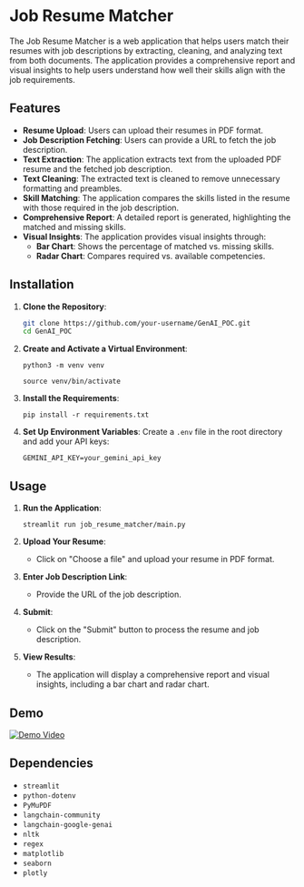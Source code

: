 # Job Resume Matcher

The Job Resume Matcher is a web application that helps users match their resumes with job descriptions by extracting, cleaning, and analyzing text from both documents. The application provides a comprehensive report and visual insights to help users understand how well their skills align with the job requirements.

## Features

- **Resume Upload**: Users can upload their resumes in PDF format.
- **Job Description Fetching**: Users can provide a URL to fetch the job description.
- **Text Extraction**: The application extracts text from the uploaded PDF resume and the fetched job description.
- **Text Cleaning**: The extracted text is cleaned to remove unnecessary formatting and preambles.
- **Skill Matching**: The application compares the skills listed in the resume with those required in the job description.
- **Comprehensive Report**: A detailed report is generated, highlighting the matched and missing skills.
- **Visual Insights**: The application provides visual insights through:
  - **Bar Chart**: Shows the percentage of matched vs. missing skills.
  - **Radar Chart**: Compares required vs. available competencies.

## Installation

1. **Clone the Repository**:
   ```sh
   git clone https://github.com/your-username/GenAI_POC.git
   cd GenAI_POC

2.  **Create and Activate a Virtual Environment**:

    ```
    python3 -m venv venv
    
    source venv/bin/activate
    ```

3.  **Install the Requirements**:

    ```pip install -r requirements.txt```

4.  **Set Up Environment Variables**: Create a `.env` file in the root directory and add your API keys:

    ```
    GEMINI_API_KEY=your_gemini_api_key
    ```

Usage
-----

1.  **Run the Application**:

    `streamlit run job_resume_matcher/main.py`

2.  **Upload Your Resume**:

    -   Click on "Choose a file" and upload your resume in PDF format.
3.  **Enter Job Description Link**:

    -   Provide the URL of the job description.
4.  **Submit**:

    -   Click on the "Submit" button to process the resume and job description.
5.  **View Results**:

    -   The application will display a comprehensive report and visual insights, including a bar chart and radar chart.

Demo
----

[![Demo Video](resources/demo/Resume_JD_Matcher_GenAI_POC.png)](resources/demo/Resume_JD_Matcher_GenAI_POC.mp4)

Dependencies
------------

-   `streamlit`
-   `python-dotenv`
-   `PyMuPDF`
-   `langchain-community`
-   `langchain-google-genai`
-   `nltk`
-   `regex`
-   `matplotlib`
-   `seaborn`
-   `plotly`